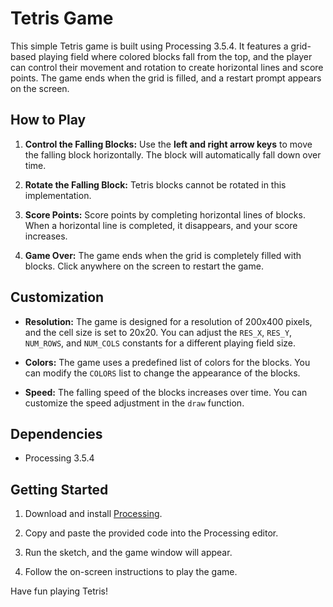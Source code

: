 # Tetris Game

This simple Tetris game is built using Processing 3.5.4. It features a grid-based playing field where colored blocks fall from the top, and the player can control their movement and rotation to create horizontal lines and score points. The game ends when the grid is filled, and a restart prompt appears on the screen.

## How to Play

1. **Control the Falling Blocks:** Use the **left and right arrow keys** to move the falling block horizontally. The block will automatically fall down over time.

2. **Rotate the Falling Block:** Tetris blocks cannot be rotated in this implementation.

3. **Score Points:** Score points by completing horizontal lines of blocks. When a horizontal line is completed, it disappears, and your score increases.

4. **Game Over:** The game ends when the grid is completely filled with blocks. Click anywhere on the screen to restart the game.

## Customization

- **Resolution:** The game is designed for a resolution of 200x400 pixels, and the cell size is set to 20x20. You can adjust the `RES_X`, `RES_Y`, `NUM_ROWS`, and `NUM_COLS` constants for a different playing field size.

- **Colors:** The game uses a predefined list of colors for the blocks. You can modify the `COLORS` list to change the appearance of the blocks.

- **Speed:** The falling speed of the blocks increases over time. You can customize the speed adjustment in the `draw` function.

## Dependencies

- Processing 3.5.4

## Getting Started

1. Download and install [Processing](https://processing.org/download/).

2. Copy and paste the provided code into the Processing editor.

3. Run the sketch, and the game window will appear.

4. Follow the on-screen instructions to play the game.

Have fun playing Tetris!

